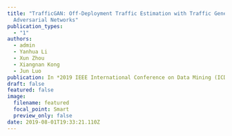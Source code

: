 ```yaml
---
title: "TrafficGAN: Off-Deployment Traffic Estimation with Traffic Generative
  Adversarial Networks"
publication_types:
  - "1"
authors:
  - admin
  - Yanhua Li
  - Xun Zhou
  - Xiangnan Kong
  - Jun Luo
publication: In *2019 IEEE International Conference on Data Mining (ICDM)*
draft: false
featured: false
image:
  filename: featured
  focal_point: Smart
  preview_only: false
date: 2019-08-01T19:33:21.110Z
---
```

